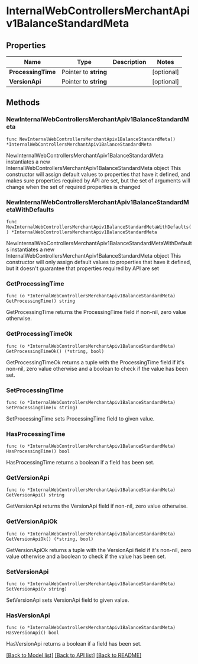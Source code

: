 # InternalWebControllersMerchantApiv1BalanceStandardMeta

## Properties

Name | Type | Description | Notes
------------ | ------------- | ------------- | -------------
**ProcessingTime** | Pointer to **string** |  | [optional] 
**VersionApi** | Pointer to **string** |  | [optional] 

## Methods

### NewInternalWebControllersMerchantApiv1BalanceStandardMeta

`func NewInternalWebControllersMerchantApiv1BalanceStandardMeta() *InternalWebControllersMerchantApiv1BalanceStandardMeta`

NewInternalWebControllersMerchantApiv1BalanceStandardMeta instantiates a new InternalWebControllersMerchantApiv1BalanceStandardMeta object
This constructor will assign default values to properties that have it defined,
and makes sure properties required by API are set, but the set of arguments
will change when the set of required properties is changed

### NewInternalWebControllersMerchantApiv1BalanceStandardMetaWithDefaults

`func NewInternalWebControllersMerchantApiv1BalanceStandardMetaWithDefaults() *InternalWebControllersMerchantApiv1BalanceStandardMeta`

NewInternalWebControllersMerchantApiv1BalanceStandardMetaWithDefaults instantiates a new InternalWebControllersMerchantApiv1BalanceStandardMeta object
This constructor will only assign default values to properties that have it defined,
but it doesn't guarantee that properties required by API are set

### GetProcessingTime

`func (o *InternalWebControllersMerchantApiv1BalanceStandardMeta) GetProcessingTime() string`

GetProcessingTime returns the ProcessingTime field if non-nil, zero value otherwise.

### GetProcessingTimeOk

`func (o *InternalWebControllersMerchantApiv1BalanceStandardMeta) GetProcessingTimeOk() (*string, bool)`

GetProcessingTimeOk returns a tuple with the ProcessingTime field if it's non-nil, zero value otherwise
and a boolean to check if the value has been set.

### SetProcessingTime

`func (o *InternalWebControllersMerchantApiv1BalanceStandardMeta) SetProcessingTime(v string)`

SetProcessingTime sets ProcessingTime field to given value.

### HasProcessingTime

`func (o *InternalWebControllersMerchantApiv1BalanceStandardMeta) HasProcessingTime() bool`

HasProcessingTime returns a boolean if a field has been set.

### GetVersionApi

`func (o *InternalWebControllersMerchantApiv1BalanceStandardMeta) GetVersionApi() string`

GetVersionApi returns the VersionApi field if non-nil, zero value otherwise.

### GetVersionApiOk

`func (o *InternalWebControllersMerchantApiv1BalanceStandardMeta) GetVersionApiOk() (*string, bool)`

GetVersionApiOk returns a tuple with the VersionApi field if it's non-nil, zero value otherwise
and a boolean to check if the value has been set.

### SetVersionApi

`func (o *InternalWebControllersMerchantApiv1BalanceStandardMeta) SetVersionApi(v string)`

SetVersionApi sets VersionApi field to given value.

### HasVersionApi

`func (o *InternalWebControllersMerchantApiv1BalanceStandardMeta) HasVersionApi() bool`

HasVersionApi returns a boolean if a field has been set.


[[Back to Model list]](../README.md#documentation-for-models) [[Back to API list]](../README.md#documentation-for-api-endpoints) [[Back to README]](../README.md)


